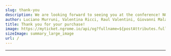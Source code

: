 ```yaml
---
slug: thank-you
description: We are looking forward to seeing you at the conference! NGRome June 27 2024
author: Luciano Murruni, Valentina Ricci, Raul Valentini, Giovanni Malacaria, Giuseppe Ettorre
title: Thank you for your purchase!
image: https://myticket.ngrome.io/api/og?fullname=${postAttributes.fullname}&ticketref=${postAttributes.ticketref}
sizeImage: summary_large_image
url: /
---
```

---
